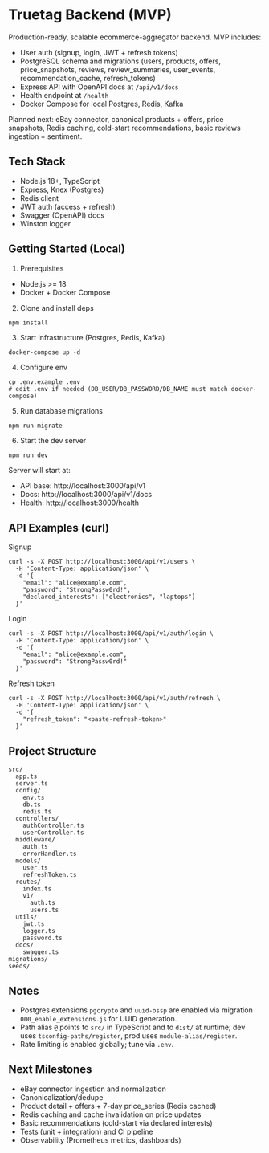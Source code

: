 # Truetag Backend (MVP)

Production-ready, scalable ecommerce-aggregator backend. MVP includes:
- User auth (signup, login, JWT + refresh tokens)
- PostgreSQL schema and migrations (users, products, offers, price_snapshots, reviews, review_summaries, user_events, recommendation_cache, refresh_tokens)
- Express API with OpenAPI docs at `/api/v1/docs`
- Health endpoint at `/health`
- Docker Compose for local Postgres, Redis, Kafka

Planned next: eBay connector, canonical products + offers, price snapshots, Redis caching, cold-start recommendations, basic reviews ingestion + sentiment.

## Tech Stack
- Node.js 18+, TypeScript
- Express, Knex (Postgres)
- Redis client
- JWT auth (access + refresh)
- Swagger (OpenAPI) docs
- Winston logger

## Getting Started (Local)

1) Prerequisites
- Node.js >= 18
- Docker + Docker Compose

2) Clone and install deps
```
npm install
```

3) Start infrastructure (Postgres, Redis, Kafka)
```
docker-compose up -d
```

4) Configure env
```
cp .env.example .env
# edit .env if needed (DB_USER/DB_PASSWORD/DB_NAME must match docker-compose)
```

5) Run database migrations
```
npm run migrate
```

6) Start the dev server
```
npm run dev
```

Server will start at:
- API base: http://localhost:3000/api/v1
- Docs: http://localhost:3000/api/v1/docs
- Health: http://localhost:3000/health

## API Examples (curl)

Signup
```
curl -s -X POST http://localhost:3000/api/v1/users \
  -H 'Content-Type: application/json' \
  -d '{
    "email": "alice@example.com",
    "password": "StrongPassw0rd!",
    "declared_interests": ["electronics", "laptops"]
  }'
```

Login
```
curl -s -X POST http://localhost:3000/api/v1/auth/login \
  -H 'Content-Type: application/json' \
  -d '{
    "email": "alice@example.com",
    "password": "StrongPassw0rd!"
  }'
```

Refresh token
```
curl -s -X POST http://localhost:3000/api/v1/auth/refresh \
  -H 'Content-Type: application/json' \
  -d '{
    "refresh_token": "<paste-refresh-token>"
  }'
```

## Project Structure
```
src/
  app.ts
  server.ts
  config/
    env.ts
    db.ts
    redis.ts
  controllers/
    authController.ts
    userController.ts
  middleware/
    auth.ts
    errorHandler.ts
  models/
    user.ts
    refreshToken.ts
  routes/
    index.ts
    v1/
      auth.ts
      users.ts
  utils/
    jwt.ts
    logger.ts
    password.ts
  docs/
    swagger.ts
migrations/
seeds/
```

## Notes
- Postgres extensions `pgcrypto` and `uuid-ossp` are enabled via migration `000_enable_extensions.js` for UUID generation.
- Path alias `@` points to `src/` in TypeScript and to `dist/` at runtime; dev uses `tsconfig-paths/register`, prod uses `module-alias/register`.
- Rate limiting is enabled globally; tune via `.env`.

## Next Milestones
- eBay connector ingestion and normalization
- Canonicalization/dedupe
- Product detail + offers + 7-day price_series (Redis cached)
- Redis caching and cache invalidation on price updates
- Basic recommendations (cold-start via declared interests)
- Tests (unit + integration) and CI pipeline
- Observability (Prometheus metrics, dashboards)
